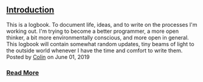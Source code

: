 ## [Introduction](/logbook/logs/introduction)
This is a logbook. To document life, ideas, and to write on the processes I'm working out. I'm trying to become a better programmer, a more open thinker, a bit more environmentally conscious, and more open in general. This logbook will contain somewhat random updates, tiny beams of light to the outside world whenever I have the time and comfort to write them.
Posted by [Colin](cs.mccaleb@gmail.com) on June 01, 2019
### [Read More](/logbook/logs/introduction)



